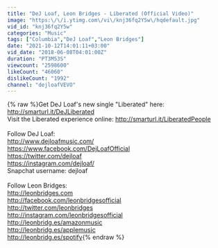 ```yaml
---
title: "DeJ Loaf, Leon Bridges - Liberated (Official Video)"
image: "https:\/\/i.ytimg.com\/vi\/knj36fq2Y5w\/hqdefault.jpg"
vid_id: "knj36fq2Y5w"
categories: "Music"
tags: ["Columbia","DeJ Loaf","Leon Bridges"]
date: "2021-10-12T14:01:11+03:00"
vid_date: "2018-06-08T04:01:00Z"
duration: "PT3M53S"
viewcount: "2598600"
likeCount: "46060"
dislikeCount: "1992"
channel: "dejloafVEVO"
---
```

{% raw %}Get DeJ Loaf's new single &quot;Liberated&quot; here: <a rel="nofollow" target="blank" href="http://smarturl.it/DeJLiberated">http://smarturl.it/DeJLiberated</a><br />Visit the Liberated experience online: <a rel="nofollow" target="blank" href="http://smarturl.it/LiberatedPeople">http://smarturl.it/LiberatedPeople</a><br /><br />Follow DeJ Loaf:<br /><a rel="nofollow" target="blank" href="http://www.dejloafmusic.com/">http://www.dejloafmusic.com/</a><br /><a rel="nofollow" target="blank" href="https://www.facebook.com/DejLoafOfficial">https://www.facebook.com/DejLoafOfficial</a><br /><a rel="nofollow" target="blank" href="https://twitter.com/dejloaf">https://twitter.com/dejloaf</a><br /><a rel="nofollow" target="blank" href="https://instagram.com/dejloaf/">https://instagram.com/dejloaf/</a><br />Snapchat username: dejloaf<br /><br />Follow Leon Bridges:<br /><a rel="nofollow" target="blank" href="http://leonbridges.com">http://leonbridges.com</a> <br /><a rel="nofollow" target="blank" href="http://facebook.com/leonbridgesofficial">http://facebook.com/leonbridgesofficial</a> <br /><a rel="nofollow" target="blank" href="http://twitter.com/leonbridges">http://twitter.com/leonbridges</a> <br /><a rel="nofollow" target="blank" href="http://instagram.com/leonbridgesofficial">http://instagram.com/leonbridgesofficial</a> <br /><a rel="nofollow" target="blank" href="http://leonbridg.es/amazonmusic">http://leonbridg.es/amazonmusic</a>   <br /><a rel="nofollow" target="blank" href="http://leonbridg.es/applemusic">http://leonbridg.es/applemusic</a>    <br /><a rel="nofollow" target="blank" href="http://leonbridg.es/spotify">http://leonbridg.es/spotify</a>{% endraw %}
